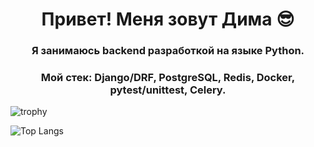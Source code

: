 <h1 align="center">Привет! Меня зовут Дима 😎 </h1>

<h3 align="center">Я занимаюсь backend разработкой на языке Python.</h3>

<h3 align="center">Мой стек: Django/DRF, PostgreSQL, Redis, Docker, pytest/unittest, Celery.</h3>

![trophy](https://github-profile-trophy.vercel.app/?username=dsaus-1)

![Top Langs](https://github-readme-stats.vercel.app/api/top-langs/?username=dsaus-1&layout=compact)
